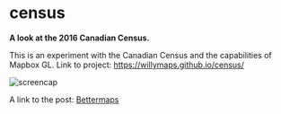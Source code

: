 # census

<strong>A look at the 2016 Canadian Census.</strong>

This is an experiment with the Canadian Census and the capabilities of Mapbox GL.
Link to project: https://willymaps.github.io/census/

![screencap](http://i.imgur.com/Bik9s1a.png)

A link to the post: <a href="http://www.mapto.ca/maps/2017/2/20/census-gl" target="blank">Bettermaps</a>

